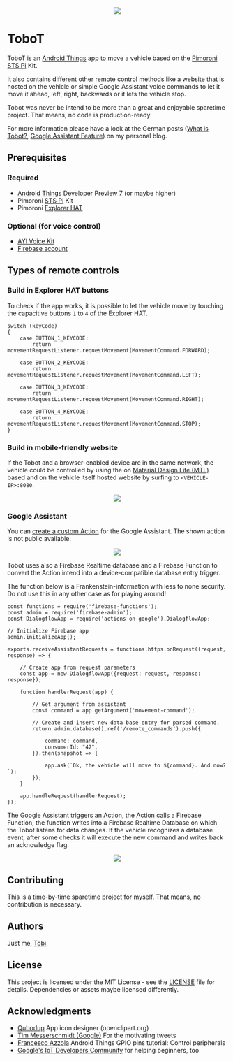 <center><img src="https://github.com/tscholze/java-android-things-tobot/blob/master/docs/app-icon.png" /></center>

# ToboT

ToboT is an [Android Things](https://developer.android.com/things/index.html) app to move a vehicle based on the [Pimoroni STS Pi](https://shop.pimoroni.de/products/sts-pi) Kit.

It also contains different other remote control methods like a website that is hosted on the vehicle or simple Google Assistant voice commands to let it move it ahead, left, right, backwards or it lets the vehicle stop.

Tobot was never be intend to be more than a great and enjoyable sparetime project. That means, no code is production-ready. 

For more information please have a look at the German posts ([What is Tobot?](https://dbudwm.wordpress.com/2018/04/04/android-things-der-anfang-von-tobot/), [Google Assistant Feature](https://dbudwm.wordpress.com/2018/05/03/google-assistant-firebase-function-database-fahrtrichtung-von-tobot-via-stimme-steuern/)) on my personal blog.

## Prerequisites

### Required
* [Android Things](https://developer.android.com/things/index.html) Developer Preview 7 (or maybe higher)
* Pimoroni [STS Pi](https://shop.pimoroni.de/products/sts-pi) Kit
* Pimoroni [Explorer HAT](https://shop.pimoroni.de/products/explorer-hat)

### Optional (for voice control)
* [AYI Voice Kit](https://aiyprojects.withgoogle.com)
* [Firebase account](http://firebase.google.com)


## Types of remote controls

### Build in Explorer HAT buttons
To check if the app works, it is possible to let the vehicle move by touching the capacitive buttons `1` to `4` of the Explorer HAT.

```
switch (keyCode)
{
    case BUTTON_1_KEYCODE:
        return movementRequestListener.requestMovement(MovementCommand.FORWARD);

    case BUTTON_2_KEYCODE:
        return movementRequestListener.requestMovement(MovementCommand.LEFT);

    case BUTTON_3_KEYCODE:
        return movementRequestListener.requestMovement(MovementCommand.RIGHT);

    case BUTTON_4_KEYCODE:
        return movementRequestListener.requestMovement(MovementCommand.STOP);
}

```

### Build in mobile-friendly website
If the Tobot and a browser-enabled device are in the same network, the vehicle could be controlled by using the on [Material Design Lite (MTL)](https://getmdl.io/started/) based and on the vehicle itself hosted website by surfing to `<VEHICLE-IP>:8080`.

<center><img src="https://github.com/tscholze/java-android-things-tobot/blob/master/docs/website.jpg" /></center>


### Google Assistant

You can [create a custom Action](https://developers.google.com/actions/) for the Google Assistant. The shown action is not public available.

<center><img src="https://github.com/tscholze/java-android-things-tobot/blob/master/docs/assistant.png" /></center>

Tobot uses also a Firebase Realtime database and a Firebase Function to convert the Action intend into a device-compatible database entry trigger. 

The function below is a Frankenstein-information with less to none security. Do not use this in any other case as for playing around!

```
const functions = require('firebase-functions');
const admin = require('firebase-admin');
const DialogflowApp = require('actions-on-google').DialogflowApp;

// Initialize Firebase app
admin.initializeApp();

exports.receiveAssistantRequests = functions.https.onRequest((request, response) => {

    // Create app from request parameters
    const app = new DialogflowApp({request: request, response: response});

    function handlerRequest(app) {

        // Get argument from assistant
        const command = app.getArgument('movement-command');

        // Create and insert new data base entry for parsed command.
        return admin.database().ref('/remote_commands').push({

            command: command,
            consumerId: "42",
        }).then(snapshot => {

            app.ask(`Ok, the vehicle will move to ${command}. And now?`);
        });
    }

    app.handleRequest(handlerRequest);
});
```

The Google Assistant triggers an Action, the Action calls a Firebase Function, the function writes into a Firebase Realtime Database on which the Tobot listens for data changes. If the vehicle recognizes a database event, after some checks it will execute the new command and writes back an acknowledge flag.

<center><img src="https://github.com/tscholze/java-android-things-tobot/blob/master/docs/flow.png" /></center>


## Contributing

This is a time-by-time sparetime project for myself. That means, no contribution is necessary.

## Authors

Just me, [Tobi]([https://tscholze.github.io).

## License

This project is licensed under the MIT License - see the [LICENSE](LICENSE) file for details.
Dependencies or assets maybe licensed differently.

## Acknowledgments

* [Qubodup](https://openclipart.org/user-detail/qubodup) App icon designer (openclipart.org)
* [Tim Messerschmidt (Google)](https://twitter.com/SeraAndroid/status/981632694692925440) For the motivating tweets
* [Francesco Azzola](https://www.survivingwithandroid.com/2017/12/android-things-gpio-pins-build-a-controlled-car.html) Android Things GPIO pins tutorial: Control peripherals
* [Google's IoT Developers Community](https://plus.google.com/u/0/communities/107507328426910012281) for helping beginners, too